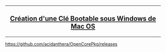 --------------------------------------------------------------------------------------------------------------------------------------
## <p align='center'> [Création d'une Clé Bootable sous Windows de Mac OS](https://github.com/acidanthera/OpenCorePkg/releases)

--------------------------------------------------------------------------------------------------------------------------------------


https://github.com/acidanthera/OpenCorePkg/releases
